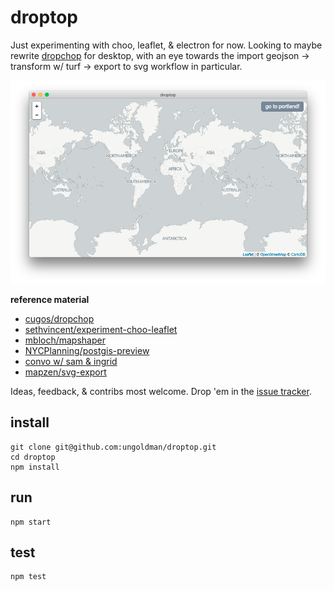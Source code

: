 # droptop

Just experimenting with choo, leaflet, & electron for now. Looking to maybe rewrite [dropchop](https://github.com/cugos/dropchop) for desktop, with an eye towards the import geojson -> transform w/ turf -> export to svg workflow in particular.

![scrensho](screenshot.png)

**reference material**

- [cugos/dropchop](https://github.com/cugos/dropchop)
- [sethvincent/experiment-choo-leaflet](https://github.com/sethvincent/experiment-choo-leaflet)
- [mbloch/mapshaper](http://mapshaper.org)
- [NYCPlanning/postgis-preview](https://github.com/NYCPlanning/postgis-preview)
- [convo w/ sam & ingrid](https://twitter.com/vancematthews/status/759458736628830209)
- [mapzen/svg-export](https://github.com/mapzen/svg-export)

Ideas, feedback, & contribs most welcome. Drop 'em in the [issue tracker](../../issues/).

## install

```
git clone git@github.com:ungoldman/droptop.git
cd droptop
npm install
```

## run

```
npm start
```

## test

```
npm test
```
